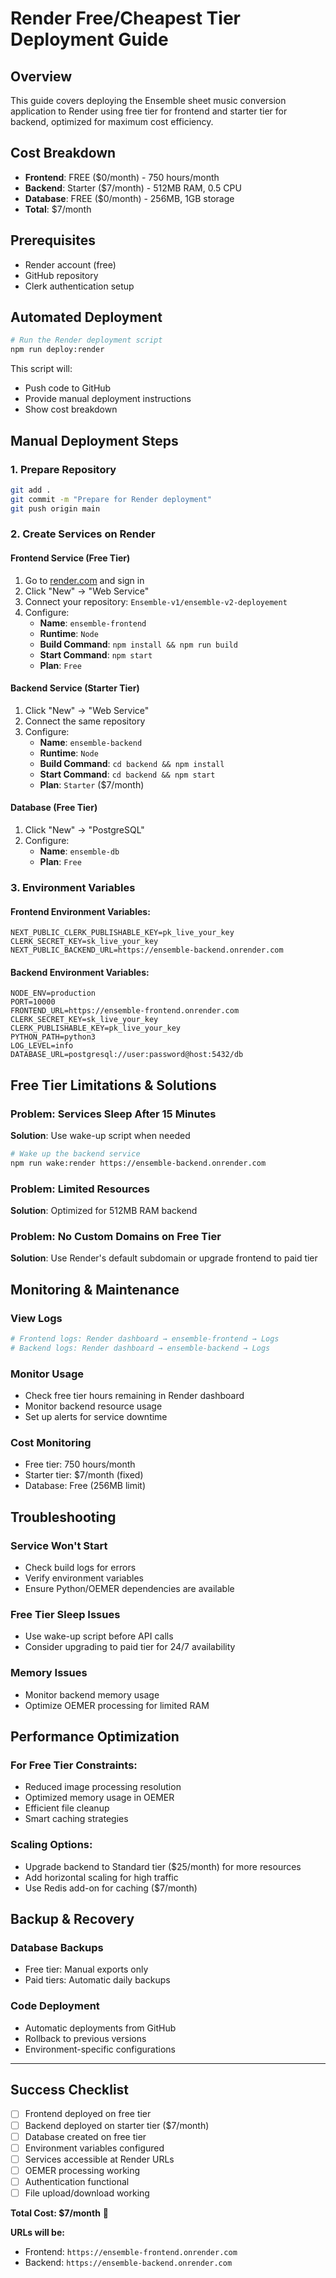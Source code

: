 # Render Free/Cheapest Tier Deployment Guide

## Overview
This guide covers deploying the Ensemble sheet music conversion application to Render using free tier for frontend and starter tier for backend, optimized for maximum cost efficiency.

## Cost Breakdown
- **Frontend**: FREE ($0/month) - 750 hours/month
- **Backend**: Starter ($7/month) - 512MB RAM, 0.5 CPU
- **Database**: FREE ($0/month) - 256MB, 1GB storage
- **Total**: $7/month

## Prerequisites
- Render account (free)
- GitHub repository
- Clerk authentication setup

## Automated Deployment

```bash
# Run the Render deployment script
npm run deploy:render
```

This script will:
- Push code to GitHub
- Provide manual deployment instructions
- Show cost breakdown

## Manual Deployment Steps

### 1. Prepare Repository
```bash
git add .
git commit -m "Prepare for Render deployment"
git push origin main
```

### 2. Create Services on Render

#### Frontend Service (Free Tier)
1. Go to [render.com](https://render.com) and sign in
2. Click "New" → "Web Service"
3. Connect your repository: `Ensemble-v1/ensemble-v2-deployement`
4. Configure:
   - **Name**: `ensemble-frontend`
   - **Runtime**: `Node`
   - **Build Command**: `npm install && npm run build`
   - **Start Command**: `npm start`
   - **Plan**: `Free`

#### Backend Service (Starter Tier)
1. Click "New" → "Web Service"
2. Connect the same repository
3. Configure:
   - **Name**: `ensemble-backend`
   - **Runtime**: `Node`
   - **Build Command**: `cd backend && npm install`
   - **Start Command**: `cd backend && npm start`
   - **Plan**: `Starter` ($7/month)

#### Database (Free Tier)
1. Click "New" → "PostgreSQL"
2. Configure:
   - **Name**: `ensemble-db`
   - **Plan**: `Free`

### 3. Environment Variables

#### Frontend Environment Variables:
```
NEXT_PUBLIC_CLERK_PUBLISHABLE_KEY=pk_live_your_key
CLERK_SECRET_KEY=sk_live_your_key
NEXT_PUBLIC_BACKEND_URL=https://ensemble-backend.onrender.com
```

#### Backend Environment Variables:
```
NODE_ENV=production
PORT=10000
FRONTEND_URL=https://ensemble-frontend.onrender.com
CLERK_SECRET_KEY=sk_live_your_key
CLERK_PUBLISHABLE_KEY=pk_live_your_key
PYTHON_PATH=python3
LOG_LEVEL=info
DATABASE_URL=postgresql://user:password@host:5432/db
```

## Free Tier Limitations & Solutions

### Problem: Services Sleep After 15 Minutes
**Solution**: Use wake-up script when needed
```bash
# Wake up the backend service
npm run wake:render https://ensemble-backend.onrender.com
```

### Problem: Limited Resources
**Solution**: Optimized for 512MB RAM backend

### Problem: No Custom Domains on Free Tier
**Solution**: Use Render's default subdomain or upgrade frontend to paid tier

## Monitoring & Maintenance

### View Logs
```bash
# Frontend logs: Render dashboard → ensemble-frontend → Logs
# Backend logs: Render dashboard → ensemble-backend → Logs
```

### Monitor Usage
- Check free tier hours remaining in Render dashboard
- Monitor backend resource usage
- Set up alerts for service downtime

### Cost Monitoring
- Free tier: 750 hours/month
- Starter tier: $7/month (fixed)
- Database: Free (256MB limit)

## Troubleshooting

### Service Won't Start
- Check build logs for errors
- Verify environment variables
- Ensure Python/OEMER dependencies are available

### Free Tier Sleep Issues
- Use wake-up script before API calls
- Consider upgrading to paid tier for 24/7 availability

### Memory Issues
- Monitor backend memory usage
- Optimize OEMER processing for limited RAM

## Performance Optimization

### For Free Tier Constraints:
- Reduced image processing resolution
- Optimized memory usage in OEMER
- Efficient file cleanup
- Smart caching strategies

### Scaling Options:
- Upgrade backend to Standard tier ($25/month) for more resources
- Add horizontal scaling for high traffic
- Use Redis add-on for caching ($7/month)

## Backup & Recovery

### Database Backups
- Free tier: Manual exports only
- Paid tiers: Automatic daily backups

### Code Deployment
- Automatic deployments from GitHub
- Rollback to previous versions
- Environment-specific configurations

---

## Success Checklist

- [ ] Frontend deployed on free tier
- [ ] Backend deployed on starter tier ($7/month)
- [ ] Database created on free tier
- [ ] Environment variables configured
- [ ] Services accessible at Render URLs
- [ ] OEMER processing working
- [ ] Authentication functional
- [ ] File upload/download working

**Total Cost: $7/month** 🎉

**URLs will be:**
- Frontend: `https://ensemble-frontend.onrender.com`
- Backend: `https://ensemble-backend.onrender.com`
